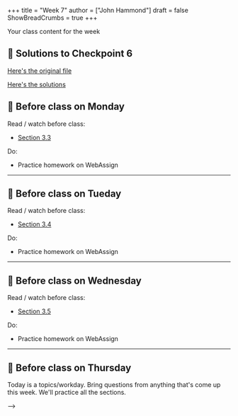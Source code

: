+++
title = "Week 7"
author = ["John Hammond"]
draft = false
ShowBreadCrumbs = true
+++

Your class content for the week
<!--more-->

## 📖 Solutions to Checkpoint 6

[Here's the original file](https://nextcloud.math.wichita.edu/index.php/s/JXkoPZ3x8PTr5EF)

[Here's the solutions](https://nextcloud.math.wichita.edu/index.php/s/9e8Ga74EjZkcWAK)

## 📅 Before class on Monday

Read / watch before class:
- [Section 3.3](/calc/chapter3/section3)

Do: 
- Practice homework on WebAssign

---

## 📅 Before class on Tueday

Read / watch before class:
- [Section 3.4](/calc/chapter3/section4)

Do: 
- Practice homework on WebAssign

---

## 📅 Before class on Wednesday

Read / watch before class:
- [Section 3.5](/calc/chapter3/section5)

Do: 
- Practice homework on WebAssign

---

## 📅 Before class on Thursday

Today is a topics/workday. Bring questions from anything that's come up this week. We'll practice all the sections.

-->
